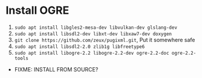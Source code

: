 # Install OGRE
1. `sudo apt install libgles2-mesa-dev libvulkan-dev glslang-dev`
1. `sudo apt install libsdl2-dev libxt-dev libxaw7-dev doxygen`
1. `git clone https://github.com/zeux/pugixml.git`, Put it somewhere safe
1. `sudo apt install libsdl2-2.0 zlib1g libfreetype6`
1. `sudo apt install libogre-2.2 libogre-2.2-dev ogre-2.2-doc ogre-2.2-tools`
* FIXME: INSTALL FROM SOURCE?